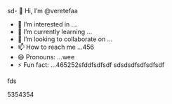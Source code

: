 sd- 👋 Hi, I’m @veretefaa
- 👀 I’m interested in ...
- 🌱 I’m currently learning ...
- 💞️ I’m looking to collaborate on ...
- 📫 How to reach me ...456
- 😄 Pronouns: ...wee
- ⚡ Fun fact: ...465252sfddfsdfsdf
sdsdsdfsdfsdfsdf
<!---dfdfgdfsd66
veretefaa/veretefaa is a ✨ special ✨ repository because its `README.md` (t456his file) appears on your GitHub profile.
You can click the Preview link to take a look at your changes.
--->fds
5354354
